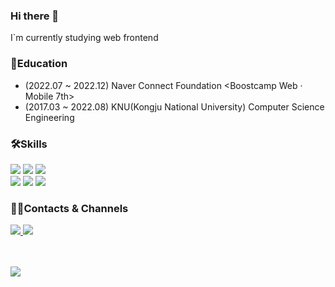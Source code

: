 ### Hi there 👋

I`m currently studying web frontend

### 📖Education

- (2022.07 ~ 2022.12) Naver Connect Foundation <Boostcamp Web · Mobile 7th>
- (2017.03 ~ 2022.08) KNU(Kongju National University) Computer Science Engineering

### 🛠Skills
<p>
  <img src ="https://img.shields.io/badge/TypeScript-3178C6?&style=flat-square&logo=TypeScript&logoColor=white"/>
  <img src ="https://img.shields.io/badge/HTML5-E34F26?&style=flat-square&logo=HTML5&logoColor=white"/>
  <img src ="https://img.shields.io/badge/CSS3-1572B6?&style=flat-square&logo=CSS3&logoColor=white"/>
  <br/>
  <img src ="https://img.shields.io/badge/React-61DAFB?&style=flat-square&logo=React&logoColor=black"/>
  <img src="https://img.shields.io/badge/tailwindcss-%23f7f7f7?style=flat-square&logo=tailwindcss"/>
  <img src="https://img.shields.io/badge/Next.js-%23000?style=flat-square&logo=nextdotjs"/>
</p>

### 💁‍♂️Contacts & Channels
<a href="mailto:jeong5728@gmail.com">
  <img src="https://img.shields.io/badge/Gmail-EA4335?style=flat-square&logo=gmail&logoColor=000000"/>
</a>
<a href="https://junghyunbak.github.io/" target="_blank">
  <img src="https://img.shields.io/badge/Blog-181717?style=flat-square&logo=github"/>
</a>

</br></br>
![](http://mazassumnida.wtf/api/generate_badge?boj=jeong5728)
